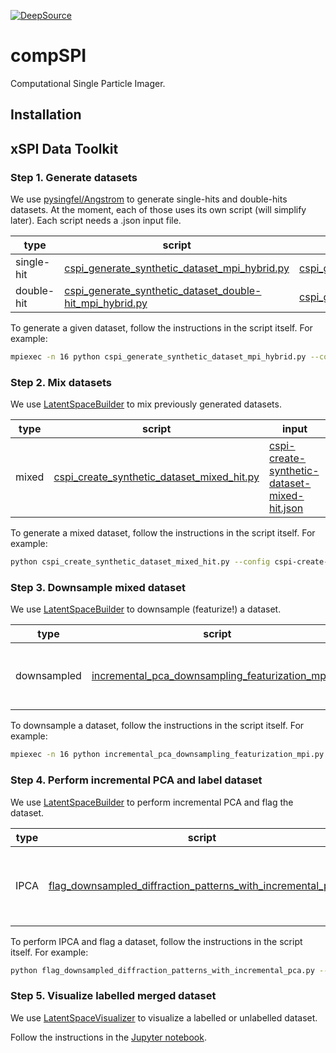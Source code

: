 [![DeepSource](https://deepsource.io/gh/compSPI/compSPI.svg/?label=active+issues&show_trend=true&token=9LHN59PF7zfVd3LsC89oH129)](https://deepsource.io/gh/compSPI/compSPI/?ref=repository-badge)

# compSPI
Computational Single Particle Imager.

## Installation

## xSPI Data Toolkit

### Step 1. Generate datasets

We use [pysingfel/Angstrom](https://github.com/chuckie82/pysingfel/tree/master/examples/scripts) to generate single-hits and double-hits datasets. At the moment, each of those uses its own script (will simplify later). Each script needs a .json input file.

| type | script | input |
| ---- | ------ | ----- |
| single-hit | [cspi_generate_synthetic_dataset_mpi_hybrid.py](https://github.com/chuckie82/pysingfel/blob/master/examples/scripts/cspi_generate_synthetic_dataset_mpi_hybrid.py) | [cspi_generate_synthetic_dataset_config.json](https://github.com/chuckie82/pysingfel/blob/master/examples/scripts/cspi_generate_synthetic_dataset_config.json) |
| double-hit | [cspi_generate_synthetic_dataset_double-hit_mpi_hybrid.py](https://github.com/chuckie82/pysingfel/blob/master/examples/scripts/cspi_generate_synthetic_dataset_double-hit_mpi_hybrid.py) | [cspi_generate_synthetic_dataset_config.json](https://github.com/chuckie82/pysingfel/blob/master/examples/scripts/cspi_generate_synthetic_dataset_config.json) |

To generate a given dataset, follow the instructions in the script itself. For example:
```bash
mpiexec -n 16 python cspi_generate_synthetic_dataset_mpi_hybrid.py --config cspi_generate_synthetic_dataset_config.json --dataset 3iyf-10K
```

### Step 2. Mix datasets

We use [LatentSpaceBuilder](https://github.com/compSPI/LatentSpaceBuilder) to mix previously generated datasets.

| type | script | input |
| ---- | ------ | ----- |
| mixed | [cspi_create_synthetic_dataset_mixed_hit.py](https://github.com/compSPI/LatentSpaceBuilder/blob/master/latent_space_builder/cspi_create_synthetic_dataset_mixed_hit.py) | [cspi-create-synthetic-dataset-mixed-hit.json](https://github.com/compSPI/LatentSpaceBuilder/blob/master/latent_space_builder/cspi-create-synthetic-dataset-mixed-hit.json) |

To generate a mixed dataset, follow the instructions in the script itself. For example:
```bash
python cspi_create_synthetic_dataset_mixed_hit.py --config cspi-create-synthetic-dataset-mixed-hit.json --dataset 3iyf-10K-mixed-hit-99
```

### Step 3. Downsample mixed dataset

We use [LatentSpaceBuilder](https://github.com/compSPI/LatentSpaceBuilder) to downsample (featurize!) a dataset.

| type | script | input |
| ---- | ------ | ----- |
| downsampled | [incremental_pca_downsampling_featurization_mpi.py](https://github.com/compSPI/LatentSpaceBuilder/blob/master/latent_space_builder/incremental_pca_downsampling_featurization_mpi.py) | [incremental-pca-downsampling-featurization-mpi.json](https://github.com/compSPI/LatentSpaceBuilder/blob/master/latent_space_builder/incremental-pca-downsampling-featurization-mpi.json)

To downsample a dataset, follow the instructions in the script itself. For example:
```bash
mpiexec -n 16 python incremental_pca_downsampling_featurization_mpi.py --config incremental-pca-downsampling-featurization-mpi.json --dataset 3iyf-10K-mixed-hit-99-single-hits-labeled
```

### Step 4. Perform incremental PCA and label dataset

We use [LatentSpaceBuilder](https://github.com/compSPI/LatentSpaceBuilder) to perform incremental PCA and flag the dataset.

| type | script | input |
| ---- | ------ | ----- |
| IPCA | [flag_downsampled_diffraction_patterns_with_incremental_pca.py](https://github.com/compSPI/LatentSpaceBuilder/blob/master/latent_space_builder/flag_downsampled_diffraction_patterns_with_incremental_pca.py) | [flag-downsampled-diffraction-patterns-with-incremental-pca.json](https://github.com/compSPI/LatentSpaceBuilder/blob/master/latent_space_builder/flag-downsampled-diffraction-patterns-with-incremental-pca.json) |

To perform IPCA and flag a dataset, follow the instructions in the script itself. For example:
```bash
python flag_downsampled_diffraction_patterns_with_incremental_pca.py --config flag-downsampled-diffraction-patterns-with-incremental-pca.json --dataset 3iyf-10K-mixed-hit-99-single-hits-labeled
```

### Step 5. Visualize labelled merged dataset

We use [LatentSpaceVisualizer](https://github.com/compSPI/LatentSpaceVisualizer) to visualize a labelled or unlabelled dataset.

Follow the instructions in the [Jupyter notebook](https://github.com/compSPI/LatentSpaceVisualizer/blob/master/latent_space_visualizer.ipynb).
